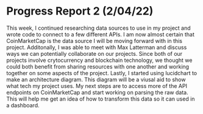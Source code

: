 
# Progress Report 2 (2/04/22)

This week, I continued researching data sources to use in my project and wrote code to connect to a few different APIs. I am now almost certain that CoinMarketCap is the data source I will be moving forward with in this project. Additonally, I was able to meet with Max Latterman and discuss ways we can potentially collaborate on our projects. Since both of our projects involve crytocurrency and blockchain technology, we thought we could both benefit from sharing resources with one another and working together on some aspects of the project. Lastly, I started using lucidchart to make an architecture diagram. This diagram will be a viusal aid to show what tech my project uses. 
My next steps are to access more of the API endpoints on CoinMarketCap and start working on parsing the raw data. This will help me get an idea of how to transform this data so it can used in a dashboard. 